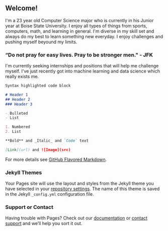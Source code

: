 ## Welcome!

I'm a 23 year old Computer Science major who is currently in his Junior year at Boise State University. I enjoy all types of things from sports, computers, math, and learning in general. I'm diverse in my skill set and always do my best to learn something new everyday. I enjoy challenges and pushing myself beyound my limits. 

### “Do not pray for easy lives. Pray to be stronger men." - JFK

I'm currently seeking internships and positions that will help me challenge myself. I've just recently got into machine learning and data science which really exists me. 

```markdown
Syntax highlighted code block

# Header 1
## Header 2
### Header 3

- Bulleted
- List

1. Numbered
2. List

**Bold** and _Italic_ and `Code` text

[Link](url) and ![Image](src)
```

For more details see [GitHub Flavored Markdown](https://guides.github.com/features/mastering-markdown/).

### Jekyll Themes

Your Pages site will use the layout and styles from the Jekyll theme you have selected in your [repository settings](https://github.com/sunnymoran/sunnymoran.github.io/settings). The name of this theme is saved in the Jekyll `_config.yml` configuration file.

### Support or Contact

Having trouble with Pages? Check out our [documentation](https://docs.github.com/categories/github-pages-basics/) or [contact support](https://github.com/contact) and we’ll help you sort it out.
